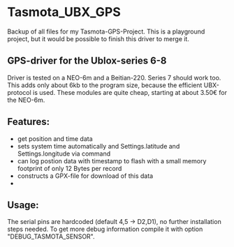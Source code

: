# Tasmota_UBX_GPS
Backup of all files for my Tasmota-GPS-Project. This is a playground project, but it would be possible to finish this driver to merge it.
  
  
  
## GPS-driver for the Ublox-series 6-8  
Driver is tested on a NEO-6m and a Beitian-220. Series 7 should work too. This adds only about 6kb to the program size, because the efficient UBX-protocol is used. These modules are quite cheap, starting at about 3.50€ for the NEO-6m.

## Features:  
- get position and time data
- sets system time automatically and Settings.latitude and Settings.longitude via command  
- can log postion data with timestamp to flash with a small memory footprint of only 12 Bytes per record
- constructs a GPX-file for download of this data  
- 
  
   
   
## Usage:  
The serial pins are hardcoded (default 4,5 -> D2,D1), no further installation steps needed. To get more debug information compile it with option "DEBUG_TASMOTA_SENSOR".
